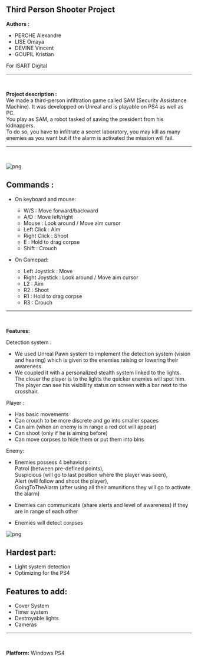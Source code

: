 ## Third Person Shooter Project

**Authors :**
- PERCHE Alexandre
- LISE Omaya
- DEVINE Vincent
- GOUPIL Kristian

For ISART Digital
<hr /><br />

**Project description :**<br />
We made a third-person infiltration game called SAM (Security Assistance Machine). It was developped on Unreal and is playable on PS4 as well as PC. <br />
You play as SAM, a robot tasked of saving the president from his kidnappers. <br />
To do so, you have to infiltrate a secret laboratory, you may kill as many enemies as you want but if the alarm is activated the mission will fail.
<hr /><br />

![png](./Screenshots/Menu.png)
## **Commands :**
- On keyboard and mouse:
    - W/S : Move forward/backward
    - A/D : Move left/right
    - Mouse : Look around / Move aim cursor
    - Left Click : Aim
    - Right Click : Shoot
    - E : Hold to drag corpse
    - Shift : Crouch

- On Gamepad:
    - Left Joystick : Move
    - Right Joystick : Look around / Move aim cursor
    - L2 : Aim
    - R2 : Shoot
    - R1 : Hold to drag corpse
    - R3 : Crouch
<hr /><br />

**Features:**

Detection system : 
- We used Unreal Pawn system to implement the detection system (vision and hearing) which is given to the enemies raising or lowering their awareness.
- We coupled it with a personalized stealth system linked to the lights. <br />The closer the player is to the lights the quicker enemies will spot him. <br />The player can see his visibililty status on screen with a bar next to the crosshair.

Player :
- Has basic movements
- Can crouch to be more discrete and go into smaller spaces
- Can aim (when an enemy is in range a red dot will appear)
- Can shoot (only if he is aiming before)
- Can move corpses to hide them or put them into bins

Enemy:
- Enemies possess 4 behaviors :
<br />Patrol (between pre-defined points), 
<br />Suspicious (will go to last position where the player was seen),
<br />Alert (will follow and shoot the player),
<br />GoingToTheAlarm (after using all their amunitions they will go to activate the alarm)

- Enemies can communicate (share alerts and level of awareness) if they are in range of each other
- Enemies will detect corpses

![png](./Screenshots/President.png)
## **Hardest part:**
- Light system detection
- Optimizing for the PS4

## **Features to add:**
- Cover System 
- Timer system 
- Destroyable lights
- Cameras

<hr /><br />

**Platform:**
Windows
PS4
>